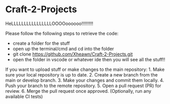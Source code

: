 # Craft-2-Projects
HeLLLLLLLLLLLLLLLLOOOOoooooo!!!!!!!!! 

Please follow the following steps to retrieve the code:
- create a folder for the stuff
- open up the terminal/cmd and cd into the folder 
- git clone https://github.com/Xheawn/Craft-2-Projects.git
- open the folder in vscode or whatever ide then you will see all the stuff!!


If you want to upload stuff or make changes to the main repository:
	1.	Make sure your local repository is up to date.
	2.	Create a new branch from the main or develop branch.
	3.	Make your changes and commit them locally.
	4.	Push your branch to the remote repository.
	5.	Open a pull request (PR) for review.
	6.	Merge the pull request once approved. (Optionally, run any available CI tests)
